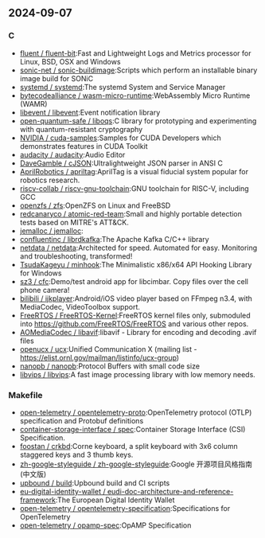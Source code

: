 ## 2024-09-07

### C

* [fluent / fluent-bit](https://github.com/fluent/fluent-bit):Fast and Lightweight Logs and Metrics processor for Linux, BSD, OSX and Windows
* [sonic-net / sonic-buildimage](https://github.com/sonic-net/sonic-buildimage):Scripts which perform an installable binary image build for SONiC
* [systemd / systemd](https://github.com/systemd/systemd):The systemd System and Service Manager
* [bytecodealliance / wasm-micro-runtime](https://github.com/bytecodealliance/wasm-micro-runtime):WebAssembly Micro Runtime (WAMR)
* [libevent / libevent](https://github.com/libevent/libevent):Event notification library
* [open-quantum-safe / liboqs](https://github.com/open-quantum-safe/liboqs):C library for prototyping and experimenting with quantum-resistant cryptography
* [NVIDIA / cuda-samples](https://github.com/NVIDIA/cuda-samples):Samples for CUDA Developers which demonstrates features in CUDA Toolkit
* [audacity / audacity](https://github.com/audacity/audacity):Audio Editor
* [DaveGamble / cJSON](https://github.com/DaveGamble/cJSON):Ultralightweight JSON parser in ANSI C
* [AprilRobotics / apriltag](https://github.com/AprilRobotics/apriltag):AprilTag is a visual fiducial system popular for robotics research.
* [riscv-collab / riscv-gnu-toolchain](https://github.com/riscv-collab/riscv-gnu-toolchain):GNU toolchain for RISC-V, including GCC
* [openzfs / zfs](https://github.com/openzfs/zfs):OpenZFS on Linux and FreeBSD
* [redcanaryco / atomic-red-team](https://github.com/redcanaryco/atomic-red-team):Small and highly portable detection tests based on MITRE's ATT&CK.
* [jemalloc / jemalloc](https://github.com/jemalloc/jemalloc):
* [confluentinc / librdkafka](https://github.com/confluentinc/librdkafka):The Apache Kafka C/C++ library
* [netdata / netdata](https://github.com/netdata/netdata):Architected for speed. Automated for easy. Monitoring and troubleshooting, transformed!
* [TsudaKageyu / minhook](https://github.com/TsudaKageyu/minhook):The Minimalistic x86/x64 API Hooking Library for Windows
* [sz3 / cfc](https://github.com/sz3/cfc):Demo/test android app for libcimbar. Copy files over the cell phone camera!
* [bilibili / ijkplayer](https://github.com/bilibili/ijkplayer):Android/iOS video player based on FFmpeg n3.4, with MediaCodec, VideoToolbox support.
* [FreeRTOS / FreeRTOS-Kernel](https://github.com/FreeRTOS/FreeRTOS-Kernel):FreeRTOS kernel files only, submoduled into https://github.com/FreeRTOS/FreeRTOS and various other repos.
* [AOMediaCodec / libavif](https://github.com/AOMediaCodec/libavif):libavif - Library for encoding and decoding .avif files
* [openucx / ucx](https://github.com/openucx/ucx):Unified Communication X (mailing list - https://elist.ornl.gov/mailman/listinfo/ucx-group)
* [nanopb / nanopb](https://github.com/nanopb/nanopb):Protocol Buffers with small code size
* [libvips / libvips](https://github.com/libvips/libvips):A fast image processing library with low memory needs.

### Makefile

* [open-telemetry / opentelemetry-proto](https://github.com/open-telemetry/opentelemetry-proto):OpenTelemetry protocol (OTLP) specification and Protobuf definitions
* [container-storage-interface / spec](https://github.com/container-storage-interface/spec):Container Storage Interface (CSI) Specification.
* [foostan / crkbd](https://github.com/foostan/crkbd):Corne keyboard, a split keyboard with 3x6 column staggered keys and 3 thumb keys.
* [zh-google-styleguide / zh-google-styleguide](https://github.com/zh-google-styleguide/zh-google-styleguide):Google 开源项目风格指南 (中文版)
* [upbound / build](https://github.com/upbound/build):Upbound build and CI scripts
* [eu-digital-identity-wallet / eudi-doc-architecture-and-reference-framework](https://github.com/eu-digital-identity-wallet/eudi-doc-architecture-and-reference-framework):The European Digital Identity Wallet
* [open-telemetry / opentelemetry-specification](https://github.com/open-telemetry/opentelemetry-specification):Specifications for OpenTelemetry
* [open-telemetry / opamp-spec](https://github.com/open-telemetry/opamp-spec):OpAMP Specification
